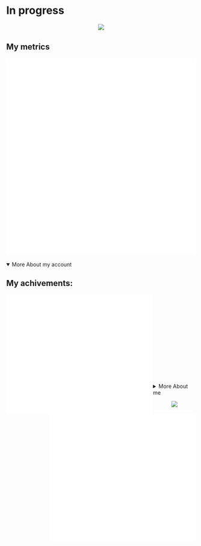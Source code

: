 # In progress

<p align="center">
  
  <img src="https://readme-typing-svg.herokuapp.com?duration=2500&color=5865f2&center=true&vCenter=true&multiline=true&height=100&lines=Hi%2C+i'm+ena0;Welcome+to+my+README.md">

<p>
  
## My metrics

![general](./metrics/general.svg) 
  
<details open><summary>More About my account</summary>
  
## My achivements:
<div>
  <img align="left" width="390" src="./metrics/achivementMetrics1.svg">
  <img align="right" width="390" src="./metrics/achivementMetrics2.svg">
</div>

<br><br><br><br><br><br><br><br><br><br><br><br><br>
  
</details>
  
<details><summary>More About me</summary>
  
  ### My music list
  
  [![My music](./metrics/music.svg)](https://music.youtube.com/playlist?list=PLpHlVT9s_M-uf_bFxsxut9KbDx5voOmVS&feature=share)
  
  ## My anime list:
  
  [![My anime](./metrics/anime.svg)](https://anilist.co/user/ena0)
  
  ### My social medias:
  
  #### Discord
  [![](https://lanyard.cnrad.dev/api/315136931166158849?borderRadius=20px&idleMessage=%22Hi%20%F0%9F%91%8B%22)](https://discord.com/users/315136931166158849)
  
</details>
  
<p align="center">
  
  <img src="https://capsule-render.vercel.app/api?type=waving&height=300&width=500&color=timeGradient&text=Goodbye&section=footer">

<p>

